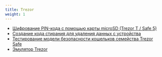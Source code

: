 ```yaml
---
title: Trezor
weight: 1
---
```


- [Шифрование PIN-кода с помощью карты microSD (Trezor T / Safe 5)](trezor/encrypt-pin)
- [Создание кода стирания для удаления данных с устройства](trezor/wipe-code)
- [Тестирование модели безопасности кошельков семейства Trezor Safe](trezor/trezor-safe-test)
- [Эмулятор Trezor](trezor/trezor-emu)